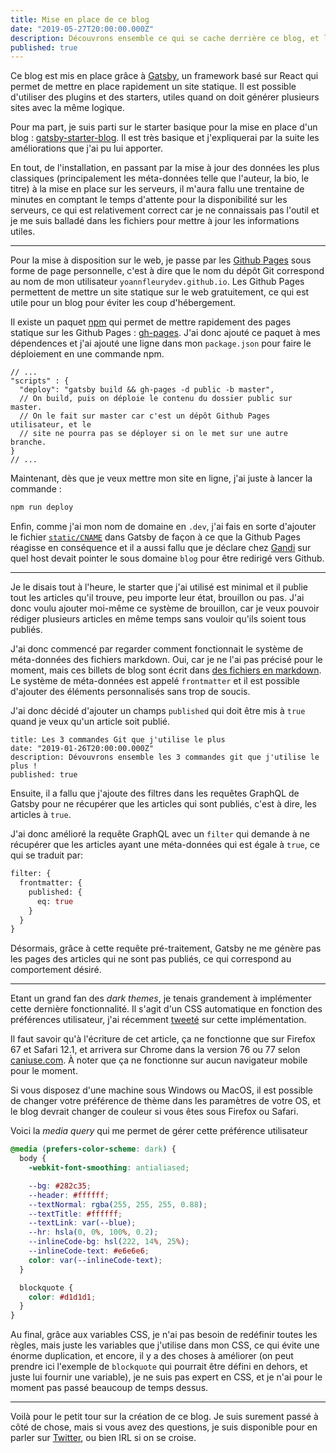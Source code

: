 ```yaml
---
title: Mise en place de ce blog
date: "2019-05-27T20:00:00.000Z"
description: Découvrons ensemble ce qui se cache derrière ce blog, et les améliorations que j'ai apporté au projet de base
published: true
---
```


Ce blog est mis en place grâce à [Gatsby], un framework basé sur React qui
permet de mettre en place rapidement un site statique. Il est possible d'utiliser des plugins
et des starters, utiles quand on doit générer plusieurs sites avec la même
logique.

Pour ma part, je suis parti sur le starter basique pour la mise en
place d'un blog : [gatsby-starter-blog](https://www.gatsbyjs.org/starters/gatsbyjs/gatsby-starter-blog/).
Il est très basique et j'expliquerai par la suite les améliorations que j'ai pu lui apporter.

En tout, de l'installation, en passant par la mise à jour des données les plus
classiques (principalement les méta-données telle que l'auteur, la bio, le titre)
à la mise en place sur les serveurs, il m'aura fallu une trentaine de minutes en
comptant le temps d'attente pour la disponibilité sur les serveurs, ce qui est
relativement correct car je ne connaissais pas l'outil et je me suis balladé
dans les fichiers pour mettre à jour les informations utiles.

---

Pour la mise à disposition sur le web, je passe par les [Github Pages] sous
forme de page personnelle, c'est à dire que le nom du dépôt Git correspond
au nom de mon utilisateur `yoannfleurydev.github.io`. Les Github Pages
permettent de mettre un site statique sur le web gratuitement, ce qui est utile
pour un blog pour éviter les coup d'hébergement.

Il existe un paquet [npm] qui permet de mettre rapidement des pages statique sur
les Github Pages : [gh-pages]. J'ai donc ajouté ce paquet à mes dépendences et
j'ai ajouté une ligne dans mon `package.json` pour faire le déploiement en une
commande npm.

```json{3}
// ...
"scripts" : {
  "deploy": "gatsby build && gh-pages -d public -b master",
  // On build, puis on déploie le contenu du dossier public sur master.
  // On le fait sur master car c'est un dépôt Github Pages utilisateur, et le
  // site ne pourra pas se déployer si on le met sur une autre branche.
}
// ...
```

Maintenant, dès que je veux mettre mon site en ligne, j'ai juste à lancer la
commande :

```bash
npm run deploy
```

Enfin, comme j'ai mon nom de domaine en `.dev`, j'ai fais en sorte d'ajouter le
fichier [`static/CNAME`](https://github.com/yoannfleurydev/yoannfleurydev.github.io/blob/develop/static/CNAME) dans Gatsby de façon à ce que la Github Pages réagisse
en conséquence et il a aussi fallu que je déclare chez [Gandi] sur quel host devait
pointer le sous domaine `blog` pour être redirigé vers Github.

---

Je le disais tout à l'heure, le starter que j'ai utilisé est minimal et il
publie tout les articles qu'il trouve, peu importe leur état, brouillon ou pas.
J'ai donc voulu ajouter moi-même ce système de brouillon, car je veux pouvoir rédiger
plusieurs articles en même temps sans vouloir qu'ils soient tous publiés.

J'ai donc commencé par regarder comment fonctionnait le système de méta-données
des fichiers markdown. Oui, car je ne l'ai pas précisé pour le moment, mais ces
billets de blog sont écrit dans [des fichiers en markdown](https://github.com/yoannfleurydev/yoannfleurydev.github.io/tree/develop/content/blog).
Le système de méta-données est appelé `frontmatter` et il est possible d'ajouter
des éléments personnalisés sans trop de soucis.

J'ai donc décidé d'ajouter un champs `published` qui doit être mis à `true`
quand je veux qu'un article soit publié.

```yaml{4}
title: Les 3 commandes Git que j'utilise le plus
date: "2019-01-26T20:00:00.000Z"
description: Dévouvrons ensemble les 3 commandes git que j'utilise le plus !
published: true
```

Ensuite, il a fallu que j'ajoute des filtres dans les requêtes GraphQL de Gatsby
pour ne récupérer que les articles qui sont publiés, c'est à dire, les articles
à `true`.

J'ai donc amélioré la requête GraphQL avec un `filter` qui demande à ne
récupérer que les articles ayant une méta-données qui est égale à `true`, ce qui
se traduit par:

```graphql
filter: {
  frontmatter: {
    published: {
      eq: true
    }
  }
}
```

Désormais, grâce à cette requête pré-traitement, Gatsby ne me génère pas les
pages des articles qui ne sont pas publiés, ce qui correspond au comportement
désiré.

---

Etant un grand fan des _dark themes_, je tenais grandement à implémenter cette
dernière fonctionnalité. Il s'agit d'un CSS automatique en fonction des
préférences utilisateur, j'ai récemment [tweeté](https://twitter.com/YoannFleuryDev/status/1132689471093260288) sur cette implémentation.

Il faut savoir qu'à l'écriture de cet article, ça ne fonctionne que sur Firefox
67 et Safari 12.1, et arrivera sur Chrome dans la version 76 ou 77 selon
[caniuse.com](https://caniuse.com/#feat=prefers-color-scheme). À noter que ça
ne fonctionne sur aucun navigateur mobile pour le moment.

Si vous disposez d'une machine sous Windows ou MacOS, il est possible de changer
votre préférence de thème dans les paramètres de votre OS, et le blog devrait
changer de couleur si vous êtes sous Firefox ou Safari.

Voici la _media query_ qui me permet de gérer cette préférence utilisateur

```css
@media (prefers-color-scheme: dark) {
  body {
    -webkit-font-smoothing: antialiased;

    --bg: #282c35;
    --header: #ffffff;
    --textNormal: rgba(255, 255, 255, 0.88);
    --textTitle: #ffffff;
    --textLink: var(--blue);
    --hr: hsla(0, 0%, 100%, 0.2);
    --inlineCode-bg: hsl(222, 14%, 25%);
    --inlineCode-text: #e6e6e6;
    color: var(--inlineCode-text);
  }

  blockquote {
    color: #d1d1d1;
  }
}
```

Au final, grâce aux variables CSS, je n'ai pas besoin de redéfinir toutes les
règles, mais juste les variables que j'utilise dans mon CSS, ce qui évite une
énorme duplication, et encore, il y a des choses à améliorer (on peut prendre
ici l'exemple de `blockquote` qui pourrait être défini en dehors, et juste lui
fournir une variable), je ne suis pas expert en CSS, et je n'ai pour le moment
pas passé beaucoup de temps dessus.

---

Voilà pour le petit tour sur la création de ce blog. Je suis surement passé à
côté de chose, mais si vous avez des questions, je suis disponible pour en parler
sur [Twitter](https://twitter.com/yoannfleurydev), ou bien IRL si on se croise.

[gatsby]: https://www.gatsbyjs.org/
[github pages]: https://pages.github.com/
[npm]: https://www.npmjs.com/
[gh-pages]: https://www.npmjs.com/package/gh-pages
[gandi]: https://www.gandi.net
